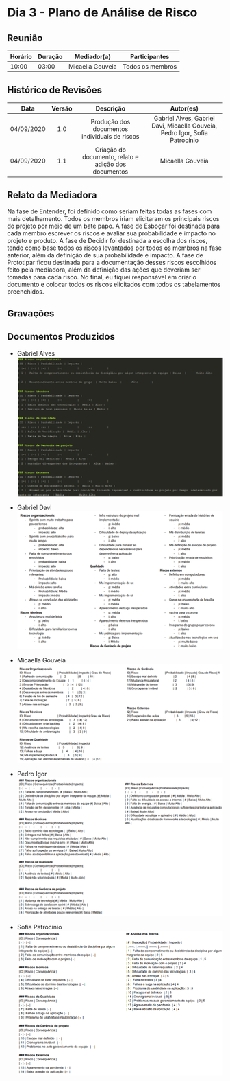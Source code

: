 # Dia 3 - Plano de Análise de Risco

## Reunião
| Horário | Duração | Mediador(a) | Participantes |
| - | - | - | - |
| 10:00 | 03:00 | Micaella Gouveia | Todos os membros

## Histórico de Revisões

|    Data    | Versão |         Descrição         |           Autor(es)            |
| :--------: | :----: | :-----------------------: | :----------------------------: |
| 04/09/2020 |  1.0   |  Produção dos documentos individuais de riscos  | Gabriel Alves, Gabriel Davi, Micaella Gouveia, Pedro Igor, Sofia Patrocínio | 
| 04/09/2020 |  1.1   |  Criação do documento, relato e adição dos documentos | Micaella Gouveia | 

## Relato da Mediadora
Na fase de Entender, foi definido como seriam feitas todas as fases com mais detalhamento. Todos os membros iriam elicitaram os principais riscos do projeto por meio de um bate papo. A fase de Esboçar foi destinada para cada membro escrever os riscos e avaliar sua probabilidade e impacto no projeto e produto. A fase de Decidir foi destinada a escolha dos riscos, tendo como base todos os riscos levantados por todos os membros na fase anterior, além da definição de sua probabilidade e impacto. A fase de Prototipar ficou destinada para a documentação desses riscos escolhidos feito pela mediadora, além da definição das ações que deveriam ser tomadas para cada risco. No final, eu fiquei responsável em criar o documento e colocar todos os riscos elicitados com todos os tabelamentos preenchidos.

## Gravações

## Documentos Produzidos
* Gabriel Alves
![gabriel alves](../assets/designSprint/riscos/riscosGabrielAlves.png)

* Gabriel Davi
![gabriel davi](../assets/designSprint/riscos/riscosGabrielDavi.png)

* Micaella Gouveia
![](../assets/designSprint/riscos/riscosMicaella.png)

* Pedro Igor
![pedro](../assets/designSprint/riscos/riscosPedro.png)

* Sofia Patrocínio
![sofia](../assets/designSprint/riscos/riscosSofia.png)
